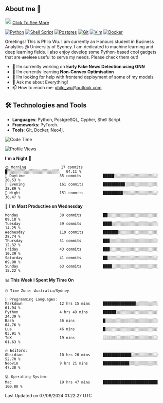 ## About me 🤗

<a href="#"><img src="https://media.giphy.com/media/hvRJCLFzcasrR4ia7z/giphy.gif" width="20px" height="20px"></a> [Click To See More](https://codeboyphilo.github.io)

[![Python](https://img.shields.io/badge/python-3670A0?style=for-the-badge&logo=python&logoColor=ffdd54)](#)
[![Shell Script](https://img.shields.io/badge/shell_script-%23121011.svg?style=for-the-badge&logo=gnu-bash&logoColor=white)](#)
[![Postgres](https://img.shields.io/badge/postgres-%23316192.svg?style=for-the-badge&logo=postgresql&logoColor=white)](#)
[![Git](https://img.shields.io/badge/git-%23F05033.svg?style=for-the-badge&logo=git&logoColor=white)](#)
[![Vim](https://img.shields.io/badge/VIM-%2311AB00.svg?style=for-the-badge&logo=vim&logoColor=white)](#)
[![Docker](https://img.shields.io/badge/docker-%230db7ed.svg?style=for-the-badge&logo=docker&logoColor=white)](#)

Greetings! This is Philo Wu. I am currently an Honours student in Business Analytics \@ University of Sydney. I am dedicated to machine learning and deep learning fields. I also enjoy develop some Python-based cool gadgets that are ~~useless~~ useful to serve my needs. Please check them out!

- 🔭 I’m currently working on **Early Fake News Detection using GNN**
- 🌱 I’m currently learning **Non-Convex Optimisation**
- 🤔 I’m looking for help with frontend deployment of some of my models
- 💬 Ask me about Everything!
- 📫 How to reach me: philo_wu@outlook.com

## 🛠 Technologies and Tools
- **Languages**: Python, PostgreSQL, Cypher, Shell Script.
- **Frameworks**: PyTorch.
- **Tools**: Git, Docker, Neo4j.

<!--START_SECTION:waka-->
![Code Time](http://img.shields.io/badge/Code%20Time-367%20hrs%2053%20mins-blue)

![Profile Views](http://img.shields.io/badge/Profile%20Views-0-blue)

**I'm a Night 🦉** 

```text
🌞 Morning                17 commits          █░░░░░░░░░░░░░░░░░░░░░░░░   04.11 % 
🌆 Daytime                85 commits          █████░░░░░░░░░░░░░░░░░░░░   20.53 % 
🌃 Evening                161 commits         ██████████░░░░░░░░░░░░░░░   38.89 % 
🌙 Night                  151 commits         █████████░░░░░░░░░░░░░░░░   36.47 % 
```
📅 **I'm Most Productive on Wednesday** 

```text
Monday                   38 commits          ██░░░░░░░░░░░░░░░░░░░░░░░   09.18 % 
Tuesday                  59 commits          ████░░░░░░░░░░░░░░░░░░░░░   14.25 % 
Wednesday                119 commits         ███████░░░░░░░░░░░░░░░░░░   28.74 % 
Thursday                 51 commits          ███░░░░░░░░░░░░░░░░░░░░░░   12.32 % 
Friday                   43 commits          ███░░░░░░░░░░░░░░░░░░░░░░   10.39 % 
Saturday                 41 commits          ██░░░░░░░░░░░░░░░░░░░░░░░   09.90 % 
Sunday                   63 commits          ████░░░░░░░░░░░░░░░░░░░░░   15.22 % 
```


📊 **This Week I Spent My Time On** 

```text
🕑︎ Time Zone: Australia/Sydney

💬 Programming Languages: 
Markdown                 12 hrs 15 mins      ███████████████░░░░░░░░░░   61.94 % 
Python                   4 hrs 49 mins       ██████░░░░░░░░░░░░░░░░░░░   24.39 % 
Bash                     56 mins             █░░░░░░░░░░░░░░░░░░░░░░░░   04.76 % 
Lua                      46 mins             █░░░░░░░░░░░░░░░░░░░░░░░░   03.91 % 
TeX                      19 mins             ░░░░░░░░░░░░░░░░░░░░░░░░░   01.63 % 

🔥 Editors: 
Obsidian                 10 hrs 26 mins      █████████████░░░░░░░░░░░░   52.70 % 
Neovim                   9 hrs 21 mins       ████████████░░░░░░░░░░░░░   47.30 % 

💻 Operating System: 
Mac                      19 hrs 47 mins      █████████████████████████   100.00 % 
```


 Last Updated on 07/08/2024 01:22:27 UTC
<!--END_SECTION:waka-->
